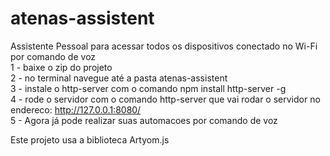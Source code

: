 # atenas-assistent
Assistente Pessoal para acessar todos os dispositivos conectado no Wi-Fi por comando de voz                                                                         
1 - baixe o zip do projeto                                                                                                     
2 - no terminal navegue até a pasta atenas-assistent                                                                           
3 - instale o http-server com o comando npm install http-server -g                                                            
4 - rode o servidor com o comando http-server que vai rodar o servidor no endereco: http://127.0.0.1:8080/                     
5 - Agora já pode realizar suas automacoes por comando de voz                                                                                                                                                                                                                                                                                                                                                                

Este projeto usa a biblioteca Artyom.js


